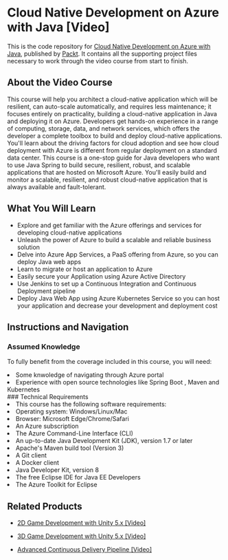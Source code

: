 # Cloud Native Development on Azure with Java [Video]
This is the code repository for [Cloud Native Development on Azure with Java]( ), published by [Packt](https://www.packtpub.com/?utm_source=github). It contains all the supporting project files necessary to work through the video course from start to finish.
## About the Video Course
This course will help you architect a cloud-native application which will be resilient, can auto-scale automatically, and requires less maintenance; it focuses entirely on practicality, building a cloud-native application in Java and deploying it on Azure. Developers get hands-on experience in a range of computing, storage, data, and network services, which offers the developer a complete toolbox to build and deploy cloud-native applications. You'll learn about the driving factors for cloud adoption and see how cloud deployment with Azure is different from regular deployment on a standard data center. 
This course is a one-stop guide for Java developers who want to use Java Spring to build secure, resilient, robust, and scalable applications that are hosted on Microsoft Azure. You'll easily build and monitor a scalable, resilient, and robust cloud-native application that is always available and fault-tolerant.

<H2>What You Will Learn</H2>
<DIV class=book-info-will-learn-text>
<UL>
<LI>Explore and get familiar with the Azure offerings and services for developing cloud-native applications 
<LI>Unleash the power of Azure to build a scalable and reliable business solution
<LI>Delve into Azure App Services, a PaaS offering from Azure, so you can deploy Java web apps
<LI>Learn to migrate or host an application to Azure
<LI>Easily secure your Application using Azure Active Directory
<LI>Use Jenkins to set up a Continuous Integration and Continuous Deployment pipeline
<LI>Deploy Java Web App using Azure Kubernetes Service so you can host your application and decrease your development and deployment cost </LI></UL></DIV>

## Instructions and Navigation
### Assumed Knowledge
To fully benefit from the coverage included in this course, you will need:<br/>
<LI>Some knwoledge of navigating through Azure portal
  <LI>Experience with open source technologies like Spring Boot , Maven and Kubernetes </LI>
### Technical Requirements
<LI>This course has the following software requirements:<br/>
<LI>Operating system: Windows/Linux/Mac
<LI>Browser: Microsoft Edge/Chrome/Safari
<LI>An Azure subscription
<LI>The Azure Command-Line Interface (CLI)
<LI>An up-to-date Java Development Kit (JDK), version 1.7 or later
<LI>Apache's Maven build tool (Version 3)
<LI>A Git client
<LI>A Docker client
<LI>Java Developer Kit, version 8
<LI>The free Eclipse IDE for Java EE Developers
<LI>The Azure Toolkit for Eclipse </LI>

## Related Products
* [2D Game Development with Unity 5.x [Video]](https://www.packtpub.com/game-development/2d-game-development-unity-5x-video)

* [3D Game Development with Unity 5.x [Video]](https://www.packtpub.com/game-development/3d-game-development-unity-5x-video)

* [Advanced Continuous Delivery Pipeline [Video]](https://www.packtpub.com/networking-and-servers/advanced-continuous-delivery-pipeline-video)

